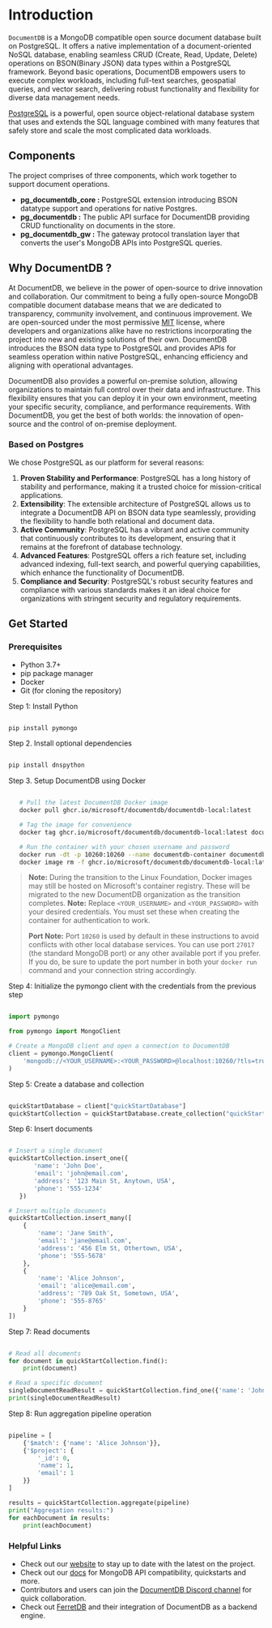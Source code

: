 # Introduction

`DocumentDB` is a MongoDB compatible open source document database built on PostgreSQL. It offers a native implementation of a document-oriented NoSQL database, enabling seamless CRUD (Create, Read, Update, Delete) operations on BSON(Binary JSON) data types within a PostgreSQL framework. Beyond basic operations, DocumentDB empowers users to execute complex workloads, including full-text searches, geospatial queries, and vector search, delivering robust functionality and flexibility for diverse data management needs.

[PostgreSQL](https://www.postgresql.org/about/) is a powerful, open source object-relational database system that uses and extends the SQL language combined with many features that safely store and scale the most complicated data workloads.

## Components

The project comprises of three components, which work together to support document operations.

- **pg_documentdb_core :** PostgreSQL extension introducing BSON datatype support and operations for native Postgres.
- **pg_documentdb :** The public API surface for DocumentDB providing CRUD functionality on documents in the store.
- **pg_documentdb_gw :** The gateway protocol translation layer that converts the user's MongoDB APIs into PostgreSQL queries.


## Why DocumentDB ?

At DocumentDB, we believe in the power of open-source to drive innovation and collaboration. Our commitment to being a fully open-source MongoDB compatible document database means that we are dedicated to transparency, community involvement, and continuous improvement. We are open-sourced under the most permissive [MIT](https://opensource.org/license/mit) license, where developers and organizations alike have no restrictions incorporating the project into new and existing solutions of their own. DocumentDB introduces the BSON data type to PostgreSQL and provides APIs for seamless operation within native PostgreSQL, enhancing efficiency and aligning with operational advantages.

DocumentDB also provides a powerful on-premise solution, allowing organizations to maintain full control over their data and infrastructure. This flexibility ensures that you can deploy it in your own environment, meeting your specific security, compliance, and performance requirements. With DocumentDB, you get the best of both worlds: the innovation of open-source and the control of on-premise deployment.

### Based on Postgres

We chose PostgreSQL as our platform for several reasons:

1. **Proven Stability and Performance**: PostgreSQL has a long history of stability and performance, making it a trusted choice for mission-critical applications.
2. **Extensibility**: The extensible architecture of PostgreSQL allows us to integrate a DocumentDB API on BSON data type seamlessly, providing the flexibility to handle both relational and document data.
3. **Active Community**: PostgreSQL has a vibrant and active community that continuously contributes to its development, ensuring that it remains at the forefront of database technology.
4. **Advanced Features**: PostgreSQL offers a rich feature set, including advanced indexing, full-text search, and powerful querying capabilities, which enhance the functionality of DocumentDB.
5. **Compliance and Security**: PostgreSQL's robust security features and compliance with various standards makes it an ideal choice for organizations with stringent security and regulatory requirements.

## Get Started

### Prerequisites
- Python 3.7+
- pip package manager
- Docker
- Git (for cloning the repository)

Step 1: Install Python

```bash

pip install pymongo

```

Step 2. Install optional dependencies

```bash

pip install dnspython

```

Step 3. Setup DocumentDB using Docker

```bash

   # Pull the latest DocumentDB Docker image
   docker pull ghcr.io/microsoft/documentdb/documentdb-local:latest

   # Tag the image for convenience
   docker tag ghcr.io/microsoft/documentdb/documentdb-local:latest documentdb

   # Run the container with your chosen username and password
   docker run -dt -p 10260:10260 --name documentdb-container documentdb --username <YOUR_USERNAME> --password <YOUR_PASSWORD>
   docker image rm -f ghcr.io/microsoft/documentdb/documentdb-local:latest || echo "No existing documentdb image to remove"

```

> **Note:** During the transition to the Linux Foundation, Docker images may still be hosted on Microsoft's container registry. These will be migrated to the new DocumentDB organization as the transition completes.
   > **Note:** Replace `<YOUR_USERNAME>` and `<YOUR_PASSWORD>` with your desired credentials. You must set these when creating the container for authentication to work.
   > 
   > **Port Note:** Port `10260` is used by default in these instructions to avoid conflicts with other local database services. You can use port `27017` (the standard MongoDB port) or any other available port if you prefer. If you do, be sure to update the port number in both your `docker run` command and your connection string accordingly.

Step 4: Initialize the pymongo client with the credentials from the previous step

```python

import pymongo

from pymongo import MongoClient

# Create a MongoDB client and open a connection to DocumentDB
client = pymongo.MongoClient(
    'mongodb://<YOUR_USERNAME>:<YOUR_PASSWORD>@localhost:10260/?tls=true&tlsAllowInvalidCertificates=true'
)

```

Step 5: Create a database and collection

```python

quickStartDatabase = client["quickStartDatabase"]
quickStartCollection = quickStartDatabase.create_collection("quickStartCollection")

```

Step 6: Insert documents

```python

# Insert a single document
quickStartCollection.insert_one({
       'name': 'John Doe',
       'email': 'john@email.com',
       'address': '123 Main St, Anytown, USA',
       'phone': '555-1234'
   })

# Insert multiple documents
quickStartCollection.insert_many([
    {
        'name': 'Jane Smith',
        'email': 'jane@email.com',
        'address': '456 Elm St, Othertown, USA',
        'phone': '555-5678'
    },
    {
        'name': 'Alice Johnson',
        'email': 'alice@email.com',
        'address': '789 Oak St, Sometown, USA',
        'phone': '555-8765'
    }
])

```

Step 7: Read documents

```python

# Read all documents
for document in quickStartCollection.find():
    print(document)

# Read a specific document
singleDocumentReadResult = quickStartCollection.find_one({'name': 'John Doe'})
print(singleDocumentReadResult)

```

Step 8: Run aggregation pipeline operation

```python

pipeline = [
    {'$match': {'name': 'Alice Johnson'}},
    {'$project': {
        '_id': 0,
        'name': 1,
        'email': 1
    }}
]

results = quickStartCollection.aggregate(pipeline)
print("Aggregation results:")
for eachDocument in results:
    print(eachDocument)

```

### Helpful Links

- Check out our [website](https://documentdb.io) to stay up to date with the latest on the project.
- Check out our [docs](https://documentdb.io/docs) for MongoDB API compatibility, quickstarts and more.
- Contributors and users can join the [DocumentDB Discord channel](https://discord.gg/vH7bYu524D) for quick collaboration.
- Check out [FerretDB](https://github.com/FerretDB/FerretDB) and their integration of DocumentDB as a backend engine.
